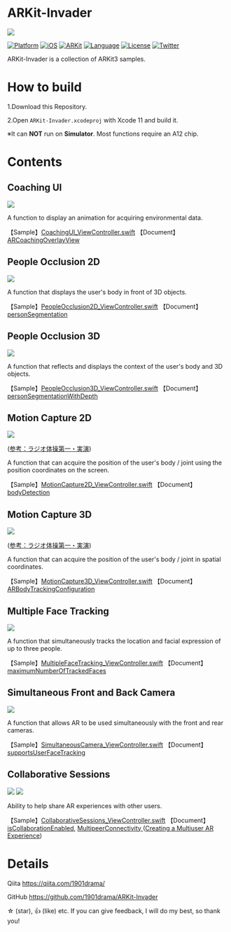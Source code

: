# ARKit-Invader

![](README_images/ARKit-Invader_logo.jpeg)

[![Platform](http://img.shields.io/badge/platform-iOS-blue.svg?style=flat
)](https://developer.apple.com/iphone/index.action)
[![iOS](http://img.shields.io/badge/iOS-13.0-blue.svg?style=flat
)](https://developer.apple.com/iphone/index.action)
[![ARKit](http://img.shields.io/badge/ARKit-3.0-blue.svg?style=flat
)](https://developer.apple.com/iphone/index.action)
[![Language](http://img.shields.io/badge/language-Swift-brightgreen.svg?style=flat
)](https://developer.apple.com/swift)
[![License](http://img.shields.io/badge/license-MIT-lightgrey.svg?style=flat
)](http://mit-license.org)
[![Twitter](https://img.shields.io/badge/twitter-@1901drama-yellow.svg?style=flat)](http://twitter.com/1901drama)

ARKit-Invader is a collection of ARKit3 samples.


# How to build

1.Download this Repository.

2.Open `ARKit-Invader.xcodeproj` with Xcode 11 and build it.

※It can **NOT** run on **Simulator**. Most functions require an A12 chip.


# Contents

## Coaching UI
![](README_images/CoachingUI.gif)

A function to display an animation for acquiring environmental data.

【Sample】[CoachingUI_ViewController.swift](https://github.com/1901drama/ARKit-Invader/blob/master/ARKit-Invader/Menu/CoachingUI_ViewController.swift)
【Document】[ARCoachingOverlayView](https://developer.apple.com/documentation/arkit/arcoachingoverlayview)



## People Occlusion 2D
![](README_images/PeopleOcclusion2D.gif)

A function that displays the user's body in front of 3D objects.

【Sample】[PeopleOcclusion2D_ViewController.swift](https://github.com/1901drama/ARKit-Invader/blob/master/ARKit-Invader/Menu/PeopleOcclusion2D_ViewController.swift)
【Document】[personSegmentation](https://developer.apple.com/documentation/arkit/arconfiguration/framesemantics/3089125-personsegmentation)



## People Occlusion 3D
![](README_images/PeopleOcclusion3D.gif)

A function that reflects and displays the context of the user's body and 3D objects.

【Sample】[PeopleOcclusion3D_ViewController.swift](https://github.com/1901drama/ARKit-Invader/blob/master/ARKit-Invader/Menu/PeopleOcclusion3D_ViewController.swift)
【Document】[personSegmentationWithDepth](https://developer.apple.com/documentation/arkit/arconfiguration/framesemantics/3194576-personsegmentationwithdepth)



## Motion Capture 2D
![](README_images/MotionCapture2D.gif)

([参考：ラジオ体操第一・実演](https://www.youtube.com/watch?v=_YZZfaMGEOU))

A function that can acquire the position of the user's body / joint using the position coordinates on the screen.

【Sample】[MotionCapture2D_ViewController.swift](https://github.com/1901drama/ARKit-Invader/blob/master/ARKit-Invader/Menu/MotionCapture2D_ViewController.swift)
【Document】[bodyDetection](https://developer.apple.com/documentation/arkit/arconfiguration/framesemantics/3214027-bodydetection)



## Motion Capture 3D
![](README_images/MotionCapture3D.gif)

([参考：ラジオ体操第一・実演](https://www.youtube.com/watch?v=_YZZfaMGEOU))

A function that can acquire the position of the user's body / joint in spatial coordinates.

【Sample】[MotionCapture3D_ViewController.swift](https://github.com/1901drama/ARKit-Invader/blob/master/ARKit-Invader/Menu/MotionCapture3D_ViewController.swift)
【Document】[ARBodyTrackingConfiguration](https://developer.apple.com/documentation/arkit/arbodytrackingconfiguration)



## Multiple Face Tracking
![](README_images/.gif)

A function that simultaneously tracks the location and facial expression of up to three people.

【Sample】[MultipleFaceTracking_ViewController.swift](https://github.com/1901drama/ARKit-Invader/blob/master/ARKit-Invader/Menu/MultipleFaceTracking_ViewController.swift)
【Document】[maximumNumberOfTrackedFaces](https://developer.apple.com/documentation/arkit/arfacetrackingconfiguration/3192187-maximumnumberoftrackedfaces)



## Simultaneous Front and Back Camera
![](README_images/SimultaneousCamera.gif)

A function that allows AR to be used simultaneously with the front and rear cameras.

【Sample】[SimultaneousCamera_ViewController.swift](https://github.com/1901drama/ARKit-Invader/blob/master/ARKit-Invader/Menu/SimultaneousCamera_ViewController.swift)
【Document】[supportsUserFaceTracking](https://developer.apple.com/documentation/arkit/arworldtrackingconfiguration/3223421-supportsuserfacetracking)



## Collaborative Sessions
![](README_images/CollaborativeSessions_A.gif)
![](README_images/CollaborativeSessions_B.gif)

Ability to help share AR experiences with other users.

【Sample】[CollaborativeSessions_ViewController.swift](https://github.com/1901drama/ARKit-Invader/blob/master/ARKit-Invader/Menu/CollaborativeSessions_ViewController.swift)
【Document】[isCollaborationEnabled](https://developer.apple.com/documentation/arkit/arworldtrackingconfiguration/3152987-iscollaborationenabled), [MultipeerConnectivity
](https://developer.apple.com/documentation/multipeerconnectivity)([Creating a Multiuser AR Experience](https://developer.apple.com/documentation/arkit/creating_a_multiuser_ar_experience))



# Details

Qiita https://qiita.com/1901drama/

GitHub https://github.com/1901drama/ARKit-Invader

☆ (star), 👍 (like) etc. If you can give feedback, I will do my best, so thank you!
